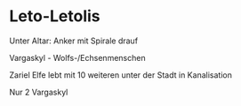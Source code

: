 # Leto-Letolis

Unter Altar:
Anker mit Spirale drauf

Vargaskyl - Wolfs-/Echsenmenschen

Zariel
Elfe lebt mit 10 weiteren unter der Stadt in Kanalisation

Nur 2 Vargaskyl